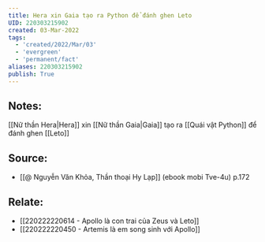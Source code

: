 ```yaml
---
title: Hera xin Gaia tạo ra Python để đánh ghen Leto
UID: 220303215902
created: 03-Mar-2022
tags:
  - 'created/2022/Mar/03'
  - 'evergreen'
  - 'permanent/fact'
aliases: 220303215902
publish: True
---
```

## Notes:
[[Nữ thần Hera|Hera]] xin [[Nữ thần Gaia|Gaia]] tạo ra [[Quái vật Python]] để đánh ghen [[Leto]]

## Source:
- [[@ Nguyễn Văn Khỏa, Thần thoại Hy Lạp]] (ebook mobi Tve-4u) p.172

## Relate:
- [[220222220614 - Apollo là con trai của Zeus và Leto]]
- [[220222220450 - Artemis là em song sinh với Apollo]]